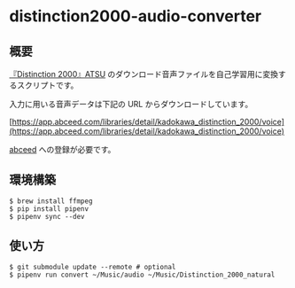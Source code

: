 # distinction2000-audio-converter

## 概要

[『Distinction 2000』ATSU](https://www.kadokawa.co.jp/product/321907000333/) のダウンロード音声ファイルを自己学習用に変換するスクリプトです。

入力に用いる音声データは下記の URL からダウンロードしています。

[https://app.abceed.com/libraries/detail/kadokawa_distinction_2000/voice](https://app.abceed.com/libraries/detail/kadokawa_distinction_2000/voice)

[abceed](https://www.abceed.com) への登録が必要です。

## 環境構築

```
$ brew install ffmpeg
$ pip install pipenv
$ pipenv sync --dev
```

## 使い方

```
$ git submodule update --remote # optional
$ pipenv run convert ~/Music/audio ~/Music/Distinction_2000_natural
```
